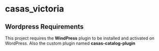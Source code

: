 # casas_victoria



## Wordpress Requirements

This project requires the **WindPress** plugin to be installed and activated on WordPress.
Also the custom plugin named **casas-catalog-plugin**